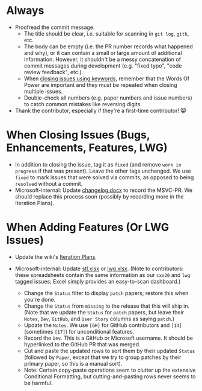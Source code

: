 # Always

* Proofread the commit message.
  * The title should be clear, i.e. suitable for scanning in `git log`, `gitk`, etc.
  * The body can be empty (i.e. the PR number records what happened and why), or it can contain a small or large amount of additional information. However, it shouldn't be a messy concatenation of commit messages during development (e.g. "fixed typo", "code review feedback", etc.).
  * When [closing issues using keywords](https://help.github.com/en/github/managing-your-work-on-github/closing-issues-using-keywords), remember that the Words Of Power are important and they must be repeated when closing multiple issues.
  * Double-check all numbers (e.g. paper numbers and issue numbers) to catch common mistakes like reversing digits.
* Thank the contributor, especially if they're a first-time contributor! 😸

# When Closing Issues (Bugs, Enhancements, Features, LWG)

* In addition to closing the issue, tag it as `fixed` (and remove `work in progress` if that was present). Leave the other tags unchanged. We use `fixed` to mark issues that were solved via commits, as opposed to being `resolved` without a commit.
* Microsoft-internal: Update [changelog.docx](https://microsoft.sharepoint.com/:w:/t/DD_VC/EcCfKMyoyTpCvFi8_ypVW7UBoUhOtuzBRyXCXH3CtOiR_w?e=keIotk) to record the MSVC-PR. We should replace this process soon (possibly by recording more in the Iteration Plans).

# When Adding Features (Or LWG Issues)

* Update the wiki's [Iteration Plans](https://github.com/microsoft/STL/wiki/Iteration-Plans).

* Microsoft-internal: Update [stl.xlsx](https://microsoft.sharepoint.com/:x:/t/DD_VC/EVoxm5Q8dsNKiQrmJx79VEcBn8TQMH2k5Lf9uSVj-kRWig?e=stjtv6) or [lwg.xlsx](https://microsoft.sharepoint.com/:x:/t/DD_VC/EY2TKWJxBGpAhbRrmQIRtmoB6jmz7tSWlSatScneQlwkoQ?e=nHdQqR). (Note to contributors: these spreadsheets contain the same information as our `cxx20` and `lwg` tagged issues; Excel simply provides an easy-to-scan dashboard.)
  * Change the `Status` filter to display `patch` papers; restore this when you're done.
  * Change the `Status` from `missing` to the release that this will ship in. (Note that we update the `Status` for `patch` papers, but leave their `Notes`, `Dev`, `GitHub`, and `User Story` columns as saying `patch`.)
  * Update the `Notes`. We use `[GH]` for GitHub contributors and `[14]` (sometimes `[17]`) for unconditional features.
  * Record the `Dev`. This is a GitHub or Microsoft username. It should be hyperlinked to the GitHub PR that was merged.
  * Cut and paste the updated rows to sort them by their updated `Status` (followed by `Paper`, except that we try to group patches by their primary paper, so this is a manual sort).
  * Note: Certain copy-paste operations seem to clutter up the extensive Conditional Formatting, but cutting-and-pasting rows never seems to be harmful.